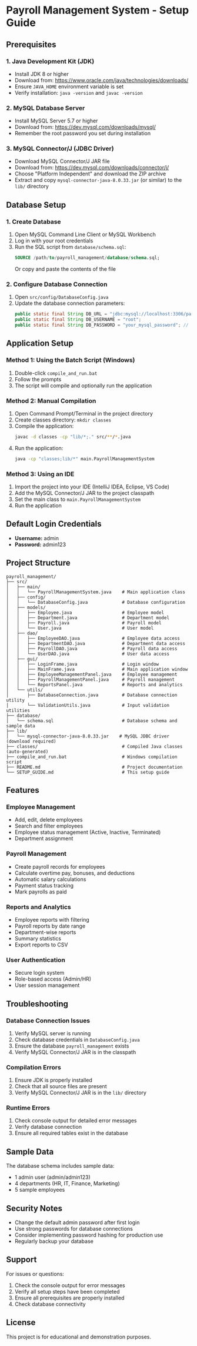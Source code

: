 # Payroll Management System - Setup Guide

## Prerequisites

### 1. Java Development Kit (JDK)
- Install JDK 8 or higher
- Download from: https://www.oracle.com/java/technologies/downloads/
- Ensure `JAVA_HOME` environment variable is set
- Verify installation: `java -version` and `javac -version`

### 2. MySQL Database Server
- Install MySQL Server 5.7 or higher
- Download from: https://dev.mysql.com/downloads/mysql/
- Remember the root password you set during installation

### 3. MySQL Connector/J (JDBC Driver)
- Download MySQL Connector/J JAR file
- Download from: https://dev.mysql.com/downloads/connector/j/
- Choose "Platform Independent" and download the ZIP archive
- Extract and copy `mysql-connector-java-8.0.33.jar` (or similar) to the `lib/` directory

## Database Setup

### 1. Create Database
1. Open MySQL Command Line Client or MySQL Workbench
2. Log in with your root credentials
3. Run the SQL script from `database/schema.sql`:
   ```sql
   SOURCE /path/to/payroll_management/database/schema.sql;
   ```
   Or copy and paste the contents of the file

### 2. Configure Database Connection
1. Open `src/config/DatabaseConfig.java`
2. Update the database connection parameters:
   ```java
   public static final String DB_URL = "jdbc:mysql://localhost:3306/payroll_management";
   public static final String DB_USERNAME = "root";
   public static final String DB_PASSWORD = "your_mysql_password"; // Update this
   ```

## Application Setup

### Method 1: Using the Batch Script (Windows)
1. Double-click `compile_and_run.bat`
2. Follow the prompts
3. The script will compile and optionally run the application

### Method 2: Manual Compilation
1. Open Command Prompt/Terminal in the project directory
2. Create classes directory: `mkdir classes`
3. Compile the application:
   ```bash
   javac -d classes -cp "lib/*;." src/**/*.java
   ```
4. Run the application:
   ```bash
   java -cp "classes;lib/*" main.PayrollManagementSystem
   ```

### Method 3: Using an IDE
1. Import the project into your IDE (IntelliJ IDEA, Eclipse, VS Code)
2. Add the MySQL Connector/J JAR to the project classpath
3. Set the main class to `main.PayrollManagementSystem`
4. Run the application

## Default Login Credentials

- **Username:** admin
- **Password:** admin123

## Project Structure

```
payroll_management/
├── src/
│   ├── main/
│   │   └── PayrollManagementSystem.java    # Main application class
│   ├── config/
│   │   └── DatabaseConfig.java             # Database configuration
│   ├── models/
│   │   ├── Employee.java                   # Employee model
│   │   ├── Department.java                 # Department model
│   │   ├── Payroll.java                    # Payroll model
│   │   └── User.java                       # User model
│   ├── dao/
│   │   ├── EmployeeDAO.java                # Employee data access
│   │   ├── DepartmentDAO.java              # Department data access
│   │   ├── PayrollDAO.java                 # Payroll data access
│   │   └── UserDAO.java                    # User data access
│   ├── gui/
│   │   ├── LoginFrame.java                 # Login window
│   │   ├── MainFrame.java                  # Main application window
│   │   ├── EmployeeManagementPanel.java    # Employee management
│   │   ├── PayrollManagementPanel.java     # Payroll management
│   │   └── ReportsPanel.java               # Reports and analytics
│   └── utils/
│       ├── DatabaseConnection.java         # Database connection utility
│       └── ValidationUtils.java            # Input validation utilities
├── database/
│   └── schema.sql                          # Database schema and sample data
├── lib/
│   └── mysql-connector-java-8.0.33.jar    # MySQL JDBC driver (download required)
├── classes/                                # Compiled Java classes (auto-generated)
├── compile_and_run.bat                     # Windows compilation script
├── README.md                               # Project documentation
└── SETUP_GUIDE.md                          # This setup guide
```

## Features

### Employee Management
- Add, edit, delete employees
- Search and filter employees
- Employee status management (Active, Inactive, Terminated)
- Department assignment

### Payroll Management
- Create payroll records for employees
- Calculate overtime pay, bonuses, and deductions
- Automatic salary calculations
- Payment status tracking
- Mark payrolls as paid

### Reports and Analytics
- Employee reports with filtering
- Payroll reports by date range
- Department-wise reports
- Summary statistics
- Export reports to CSV

### User Authentication
- Secure login system
- Role-based access (Admin/HR)
- User session management

## Troubleshooting

### Database Connection Issues
1. Verify MySQL server is running
2. Check database credentials in `DatabaseConfig.java`
3. Ensure the database `payroll_management` exists
4. Verify MySQL Connector/J JAR is in the classpath

### Compilation Errors
1. Ensure JDK is properly installed
2. Check that all source files are present
3. Verify MySQL Connector/J JAR is in the `lib/` directory

### Runtime Errors
1. Check console output for detailed error messages
2. Verify database connection
3. Ensure all required tables exist in the database

## Sample Data

The database schema includes sample data:
- 1 admin user (admin/admin123)
- 4 departments (HR, IT, Finance, Marketing)
- 5 sample employees

## Security Notes

- Change the default admin password after first login
- Use strong passwords for database connections
- Consider implementing password hashing for production use
- Regularly backup your database

## Support

For issues or questions:
1. Check the console output for error messages
2. Verify all setup steps have been completed
3. Ensure all prerequisites are properly installed
4. Check database connectivity

## License

This project is for educational and demonstration purposes.